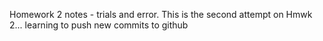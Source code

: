 Homework 2 notes - trials and error. This is the second attempt on Hmwk 2... 
learning to push new commits to github
